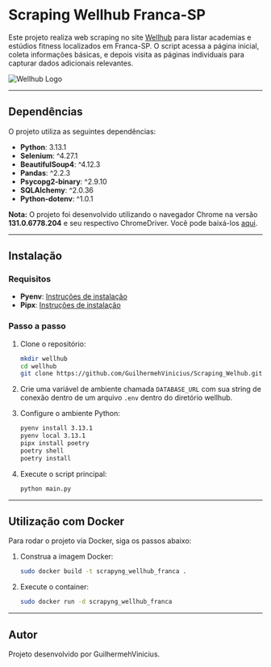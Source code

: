 # Scraping Wellhub Franca-SP

Este projeto realiza web scraping no site [Wellhub](https://wellhub.com/pt-br/search/sp/franca/) para listar academias e estúdios fitness localizados em Franca-SP. O script acessa a página inicial, coleta informações básicas, e depois visita as páginas individuais para capturar dados adicionais relevantes.

<picture width="500">
  <img
    src="https://logodownload.org/wp-content/uploads/2024/11/wellhub-logo.png"
    alt="Wellhub Logo"
  />
</picture>


---

## Dependências

O projeto utiliza as seguintes dependências:

- **Python**: 3.13.1
- **Selenium**: ^4.27.1
- **BeautifulSoup4**: ^4.12.3
- **Pandas**: ^2.2.3
- **Psycopg2-binary**: ^2.9.10
- **SQLAlchemy**: ^2.0.36
- **Python-dotenv**: ^1.0.1

**Nota:** O projeto foi desenvolvido utilizando o navegador Chrome na versão **131.0.6778.204** e seu respectivo ChromeDriver. Você pode baixá-los [aqui](https://googlechromelabs.github.io/chrome-for-testing/).

---

## Instalação

### Requisitos

- **Pyenv**: [Instruções de instalação](https://github.com/pyenv/pyenv)
- **Pipx**: [Instruções de instalação](https://github.com/pypa/pipx)

### Passo a passo

1. Clone o repositório:

   ```bash
   mkdir wellhub
   cd wellhub
   git clone https://github.com/GuilhermehVinicius/Scraping_Welhub.git
   ```

2. Crie uma variável de ambiente chamada `DATABASE_URL` com sua string de conexão dentro de um arquivo `.env` dentro do diretório wellhub.

3. Configure o ambiente Python:

   ```bash
   pyenv install 3.13.1
   pyenv local 3.13.1
   pipx install poetry
   poetry shell
   poetry install
   ```

4. Execute o script principal:

   ```bash
   python main.py
   ```

---

## Utilização com Docker

Para rodar o projeto via Docker, siga os passos abaixo:

1. Construa a imagem Docker:

   ```bash
   sudo docker build -t scrapyng_wellhub_franca .
   ```

2. Execute o container:

   ```bash
   sudo docker run -d scrapyng_wellhub_franca
   ```

---

## Autor

Projeto desenvolvido por GuilhermehVinicius.

